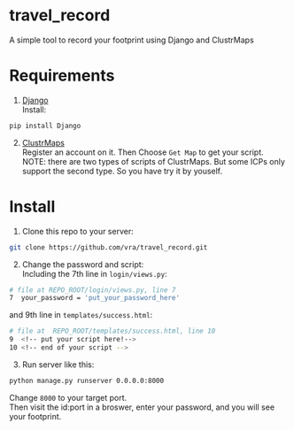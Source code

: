 # travel_record
A simple tool to record your footprint using Django and ClustrMaps

# Requirements
1. [Django](https://www.djangoproject.com/)  
Install:  
```bash
pip install Django
```

2. [ClustrMaps](https://clustrmaps.com/)  
 Register an account on it. Then Choose `Get Map` to get your script.  
 NOTE: there are two types of scripts of ClustrMaps. But some ICPs only support the second type. So you have try it by youself.

# Install
1. Clone this repo to your server:
```bash
git clone https://github.com/vra/travel_record.git
```

2. Change the password and script:  
Including the 7th line in `login/views.py`:
```bash
# file at REPO_ROOT/login/views.py, line 7
7  your_password = 'put_your_password_here' 
```
 and 9th line in `templates/success.html`:
```bash
# file at  REPO_ROOT/templates/success.html, line 10
9  <!-- put your script here!-->
10 <!-- end of your script --> 
```

3. Run server like this:
```bash
python manage.py runserver 0.0.0.0:8000
```
 Change `8000` to your target port.  
 Then visit the id:port in a broswer, enter your password, and you will see your footprint.
